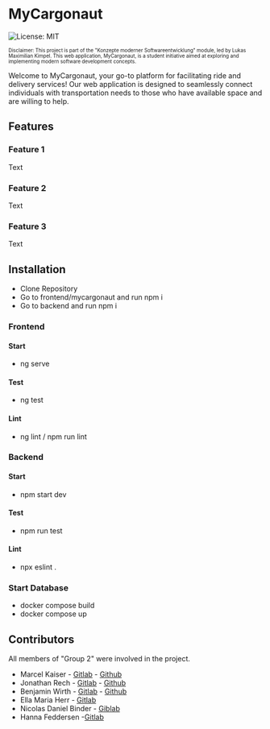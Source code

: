 # MyCargonaut
![License: MIT](https://img.shields.io/badge/License-MIT-yellow.svg)

<sub><sup>Disclaimer: This project is part of the "Konzepte moderner Softwareentwicklung" module, led by Lukas Maximilian Kimpel. This web application, MyCargonaut, is a student initiative aimed at exploring and implementing modern software development concepts.</sub></sup>

Welcome to MyCargonaut, your go-to platform for facilitating ride and delivery services! Our web application is designed to seamlessly connect individuals with transportation needs to those who have available space and are willing to help.

## Features

### Feature 1
Text
### Feature 2
Text
### Feature 3
Text

## Installation
- Clone Repository
- Go to frontend/mycargonaut and run npm i
- Go to backend and run npm i
### Frontend
#### Start
- ng serve
#### Test
- ng test
#### Lint
- ng lint / npm run lint
### Backend
#### Start
- npm start dev
#### Test
- npm run test
#### Lint
- npx eslint .
### Start Database
- docker compose build
- docker compose up


## Contributors
All members of "Group 2" were involved in the project.

* Marcel Kaiser     - [Gitlab](https://git.thm.de/mpks28)   - [Github](https://github.com/marcel951)
* Jonathan Rech     - [Gitlab](https://git.thm.de/jwhr06)   - [Github](https://github.com/JonathanRech)
* Benjamin Wirth    - [Gitlab](https://git.thm.de/bwrt47)   - [Github](https://github.com/wrth1337)
* Ella Maria Herr   - [Gitlab](https://git.thm.de/emhr14)
* Nicolas Daniel Binder -  [Giblab](https://git.thm.de/ndbn17)
* Hanna Feddersen   -[Gitlab](https://git.thm.de/hfdd02)
